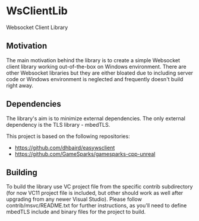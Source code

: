 # WsClientLib
Websocket Client Library

## Motivation

The main motivation behind the library is to create a simple Websocket client library working out-of-the-box on Windows environment. There are other Websocket libraries but they are either bloated due to including server code or Windows environment is neglected and frequently doesn't build right away. 

## Dependencies

The library's aim is to minimize external dependencies. The only external dependency is the TLS library - mbedTLS.

This project is based on the following repositories:
- https://github.com/dhbaird/easywsclient
- https://github.com/GameSparks/gamesparks-cpp-unreal

## Building

To build the library use VC project file from the specific contrib subdirectory (for now VC11 project file is included, but other should work as well after upgrading from any newer Visual Studio). Please follow contrib/msvc/README.txt for further instructions, as you'll need to define mbedTLS include and binary files for the project to build.

